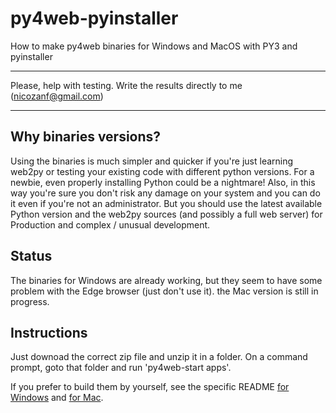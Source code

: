 # py4web-pyinstaller
How to make py4web binaries for Windows and MacOS with PY3 and pyinstaller

**********************************************************************************
Please, help with testing. Write the results directly to me (nicozanf@gmail.com)   
**********************************************************************************  

## Why binaries versions?

Using the binaries is much simpler and quicker if you're just learning web2py or testing your existing code with different python
versions. For a newbie, even properly installing Python could be a nightmare! Also, in this way you're sure you don't risk any damage on
your system and you can do it even if you're not an administrator. 
But you should use the latest available Python version and the web2py sources (and possibly a full web server) for Production and
complex / unusual development. 

## Status

The binaries for Windows are already working, but they seem to have some problem with the Edge browser (just don't use it). 
the Mac version is still in progress.

## Instructions

Just downoad the correct zip file and unzip it in a folder. On a command prompt, goto that folder and run 'py4web-start apps'. 

If you prefer to build them by yourself, see the specific README [for Windows](https://github.com/nicozanf/py4web-pyinstaller/blob/master/README_win.md) and [for Mac](https://github.com/nicozanf/py4web-pyinstaller/blob/master/README_mac.md).
